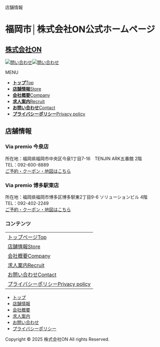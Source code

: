 店舗情報




福岡市│株式会社ON公式ホームページ
==================

[株式会社ON](https://food-on.net/ "株式会社ON")
---------------------------------------

[![問い合わせ](/image/tel.png)![問い合わせ ](/image/sp02.png)](/?page_id=13)



MENU

* [**トップ**Top](https://food-on.net/)
* [**店舗情報**Store](https://food-on.net/%e5%ba%97%e8%88%97%e6%83%85%e5%a0%b1/)
* [**会社概要**Company](https://food-on.net/%e4%bc%9a%e7%a4%be%e6%a6%82%e8%a6%81/)
* [**求人案内**Recruit](https://food-on.net/%e6%b1%82%e4%ba%ba%e6%a1%88%e5%86%85/)
* [**お問い合わせ**Contact](https://food-on.net/%e3%81%8a%e5%95%8f%e3%81%84%e5%90%88%e3%82%8f%e3%81%9b/)
* [**プライバシーポリシー**Privacy policy](https://food-on.net/%e3%83%97%e3%83%a9%e3%82%a4%e3%83%90%e3%82%b7%e3%83%bc%e3%83%9d%e3%83%aa%e3%82%b7%e3%83%bc/)

店舗情報
----

### Via premio 今泉店

所在地：福岡県福岡市中央区今泉1丁目7-16　TENJIN ARK五番館 2階  
TEL：092-600-8889  
[ご予約・クーポン・地図はこちら](https://www.hotpepper.jp/strJ001187301?vos=evhppxy0005&pog=cr(738809955319)kw()mt()dv(c)fi(50042921392)gi(136976288337)ti(aud-1825733338762:dsa-1689241217508)ci(17803072223)&utm_source=yahoo&utm_medium=cpc&utm_campaign=%E5%80%8B%E7%A4%BE_DSA&utm_term=&yclid=YSS.1000295799.EAIaIQobChMIiaWE1PXQjAMVUFwPAh2DcDy8EAAYAiAAEgLHAPD_BwE&sa_p=YSA&sa_cc=1000295799&sa_t=1744406793592&sa_ra=1D&gclid=CKqI0dr10IwDFQ-orAIdMH4M5A&gclsrc=ds)

### Via premio 博多駅東店

所在地：福岡県福岡市博多区博多駅東2丁目9-6 ソリューションビル 4階  
TEL：092-402-2249  
[ご予約・クーポン・地図はこちら](https://www.hotpepper.jp/strJ003942115?vos=evhppxy0005&pog=cr(738809955319)kw()mt()dv(c)fi(191287188409)gi(136976288337)ti(aud-1825733338762:dsa-1689241217508)ci(17803072223)&utm_source=yahoo&utm_medium=cpc&utm_campaign=%E5%80%8B%E7%A4%BE_DSA&utm_term=&yclid=YSS.1000295799.EAIaIQobChMIs_Cf3_fQjAMVCVkPAh323yV0EAAYASAAEgK91vD_BwE&sa_p=YSA&sa_cc=1000295799&sa_t=1744407343371&sa_ra=03&gclid=CLz03eD30IwDFR9LwgUdLg0WPA&gclsrc=ds)





### コンテンツ

|  |
| --- |
| [トップページTop](/) |
| [店舗情報Store](/?page_id=10) |
| [会社概要Company](/?page_id=11) |
| [求人案内Recruit](/?page_id=12) |
| [お問い合わせContact](/?page_id=13) |
| [プライバシーポリシーPrivacy policy](/?page_id=14) |



* [トップ](https://food-on.net/)
* [店舗情報](https://food-on.net/%e5%ba%97%e8%88%97%e6%83%85%e5%a0%b1/)
* [会社概要](https://food-on.net/%e4%bc%9a%e7%a4%be%e6%a6%82%e8%a6%81/)
* [求人案内](https://food-on.net/%e6%b1%82%e4%ba%ba%e6%a1%88%e5%86%85/)
* [お問い合わせ](https://food-on.net/%e3%81%8a%e5%95%8f%e3%81%84%e5%90%88%e3%82%8f%e3%81%9b/)
* [プライバシーポリシー](https://food-on.net/%e3%83%97%e3%83%a9%e3%82%a4%e3%83%90%e3%82%b7%e3%83%bc%e3%83%9d%e3%83%aa%e3%82%b7%e3%83%bc/)

Copyright © 2025 株式会社ON All rights Reserved.